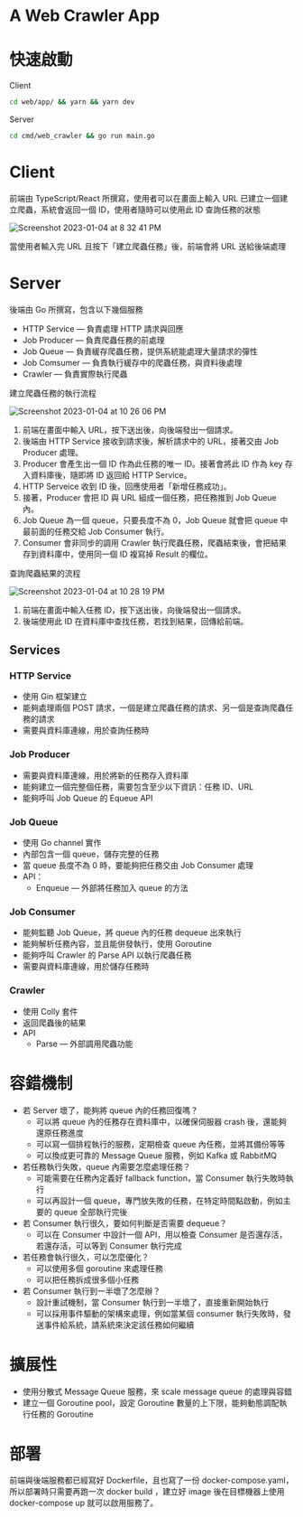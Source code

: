 # A Web Crawler App

# 快速啟動

Client

```bash
cd web/app/ && yarn && yarn dev
```

Server

```bash
cd cmd/web_crawler && go run main.go
```

# Client

前端由 TypeScript/React 所撰寫，使用者可以在畫面上輸入 URL 已建立一個建立爬蟲，系統會返回一個 ID，使用者隨時可以使用此 ID 查詢任務的狀態

![Screenshot 2023-01-04 at 8 32 41 PM](https://user-images.githubusercontent.com/58166555/210576103-5d05fc47-ce2f-48d5-b9a8-21776eb46941.png)

當使用者輸入完 URL 且按下「建立爬蟲任務」後，前端會將 URL 送給後端處理

# Server

後端由 Go 所撰寫，包含以下幾個服務

- HTTP Service — 負責處理 HTTP 請求與回應
- Job Producer — 負責爬蟲任務的前處理
- Job Queue — 負責緩存爬蟲任務，提供系統能處理大量請求的彈性
- Job Comsumer — 負責執行緩存中的爬蟲任務，與資料後處理
- Crawler — 負責實際執行爬蟲

建立爬蟲任務的執行流程

![Screenshot 2023-01-04 at 10 26 06 PM](https://user-images.githubusercontent.com/58166555/210578579-c9ca743b-99ce-4e5a-af02-cce75ee77256.png)

1. 前端在畫面中輸入 URL，按下送出後，向後端發出一個請求。
2. 後端由 HTTP Service 接收到請求後，解析請求中的 URL，接著交由 Job Producer 處理。
3. Producer 會產生出一個 ID 作為此任務的唯一 ID。接著會將此 ID 作為 key 存入資料庫後，隨即將 ID 返回給 HTTP Service。
4. HTTP Serveice 收到 ID 後，回應使用者「新增任務成功」。
5. 接著，Producer 會把 ID 與 URL 組成一個任務，把任務推到 Job Queue 內。
6. Job Queue 為一個 queue，只要長度不為 0，Job Queue 就會把 queue 中最前面的任務交給 Job Consumer 執行。
7. Consumer 會非同步的調用 Crawler 執行爬蟲任務，爬蟲結束後，會把結果存到資料庫中，使用同一個 ID 複寫掉 Result 的欄位。

查詢爬蟲結果的流程

![Screenshot 2023-01-04 at 10 28 19 PM](https://user-images.githubusercontent.com/58166555/210578606-2135d605-5354-4ee7-9780-5ee279d0856d.png)

1. 前端在畫面中輸入任務 ID，按下送出後，向後端發出一個請求。
2. 後端使用此 ID 在資料庫中查找任務，若找到結果，回傳給前端。

## Services

### HTTP Service

- 使用 Gin 框架建立
- 能夠處理兩個 POST 請求，一個是建立爬蟲任務的請求、另一個是查詢爬蟲任務的請求
- 需要與資料庫連線，用於查詢任務時

### Job Producer

- 需要與資料庫連線，用於將新的任務存入資料庫
- 能夠建立一個完整個任務，需要包含至少以下資訊：任務 ID、URL
- 能夠呼叫 Job Queue 的 Equeue API

### Job Queue

- 使用 Go channel 實作
- 內部包含一個 queue，儲存完整的任務
- 當 queue 長度不為 0 時，要能夠把任務交由 Job Consumer 處理
- API：
  - Enqueue — 外部將任務加入 queue 的方法

### Job Consumer

- 能夠監聽 Job Queue，將 queue 內的任務 dequeue 出來執行
- 能夠解析任務內容，並且能併發執行，使用 Goroutine
- 能夠呼叫 Crawler 的 Parse API 以執行爬蟲任務
- 需要與資料庫連線，用於儲存任務時

### Crawler

- 使用 Colly 套件
- 返回爬蟲後的結果
- API
  - Parse — 外部調用爬蟲功能

# 容錯機制

- 若 Server 壞了，能夠將 queue 內的任務回復嗎？
  - 可以將 queue 內的任務存在資料庫中，以確保伺服器 crash 後，還能夠還原任務進度
  - 可以寫一個排程執行的服務，定期檢查 queue 內任務，並將其備份等等
  - 可以換成更可靠的 Message Queue 服務，例如 Kafka 或 RabbitMQ
- 若任務執行失敗，queue 內需要怎麼處理任務？
  - 可能需要在任務內定義好 fallback function，當 Consumer 執行失敗時執行
  - 可以再設計一個 queue，專門放失敗的任務，在特定時間點啟動，例如主要的 queue 全部執行完後
- 若 Consumer 執行很久，要如何判斷是否需要 dequeue？
  - 可以在 Consumer 中設計一個 API，用以檢查 Consumer 是否還存活，若還存活，可以等到 Consumer 執行完成
- 若任務會執行很久，可以怎麼優化？
  - 可以使用多個 goroutine 來處理任務
  - 可以把任務拆成很多個小任務
- 若 Consumer 執行到一半壞了怎麼辦？
  - 設計重試機制，當 Consumer 執行到一半壞了，直接重新開始執行
  - 可以採用事件驅動的架構來處理，例如當某個 consumer 執行失敗時，發送事件給系統，請系統來決定該任務如何繼續

# 擴展性

- 使用分散式 Message Queue 服務，來 scale message queue 的處理與容錯
- 建立一個 Goroutine pool，設定 Goroutine 數量的上下限，能夠動態調配執行任務的 Goroutine

# 部署

前端與後端服務都已經寫好 Dockerfile，且也寫了一份 docker-compose.yaml，所以部署時只需要再跑一次 docker build ，建立好 image 後在目標機器上使用 docker-compose up 就可以啟用服務了。
